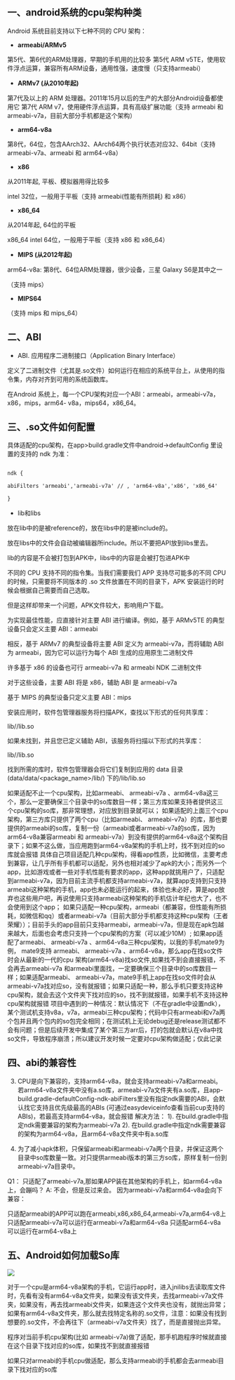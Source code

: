 

## 一、android系统的cpu架构种类


Android 系统目前支持以下七种不同的 CPU 架构：

* **armeabi/ARMv5**

第5代、第6代的ARM处理器，早期的手机用的比较多
第5代 ARM v5TE，使用软件浮点运算，兼容所有ARM设备，通用性强，速度慢（只支持armeabi）


* **ARMv7 (从2010年起)**

第7代及以上的 ARM 处理器。2011年15月以后的生产的大部分Android设备都使用它
第7代 ARM v7，使用硬件浮点运算，具有高级扩展功能（支持 armeabi 和 armeabi-v7a，目前大部分手机都是这个架构）

* **arm64-v8a** 

第8代，64位，包含AArch32、AArch64两个执行状态对应32、64bit（支持 armeabi-v7a、armeabi 和 arm64-v8a）


* **x86**

从2011年起, 平板、模拟器用得比较多

intel 32位，一般用于平板（支持 armeabi(性能有所损耗) 和 x86）

* **x86_64**

从2014年起, 64位的平板

x86_64 intel 64位，一般用于平板（支持 x86 和 x86_64）


* **MIPS (从2012年起)**

arm64-v8a: 第8代、64位ARM处理器，很少设备，三星 Galaxy S6是其中之一

（支持 mips）


* **MIPS64**

（支持 mips 和 mips_64）

## 二、ABI

* ABI. 应用程序二进制接口（Application Binary Interface）

定义了二进制文件（尤其是.so文件）如何运行在相应的系统平台上，从使用的指令集，内存对齐到可用的系统函数库。

在Android 系统上，每一个CPU架构对应一个ABI：armeabi，armeabi-v7a，x86，mips，arm64- v8a，mips64，x86_64。

## 三、.so文件如何配置

具体适配的cpu架构，在app>build.gradle文件中android->defaultConfig 里设置的支持的 ndk 为准：

```xml

ndk { 

abiFilters 'armeabi','armeabi-v7a' // , 'arm64-v8a','x86', 'x86_64' 

}

```

* lib和libs

放在lib中的是被reference的，放在libs中的是被include的。

放在libs中的文件会自动被编辑器所include。所以不要把API放到libs里去。

lib的内容是不会被打包到APK中，libs中的内容是会被打包进APK中


不同的 CPU 支持不同的指令集。当我们需要我们 APP 支持尽可能多的不同 CPU 的时候，只需要将不同版本的 .so 文件放置在不同的目录下，APK 安装运行的时候会根据自己需要而自己选取。


但是这样却带来一个问题，APK文件较大，影响用户下载。

为实现最佳性能，应直接针对主要 ABI 进行编译。例如，基于 ARMv5TE 的典型设备只会定义主要 ABI：armeabi

相反，基于 ARMv7 的典型设备将主要 ABI 定义为 armeabi-v7a，而将辅助 ABI 为 armeabi，因为它可以运行为每个 ABI 生成的应用原生二进制文件

许多基于 x86 的设备也可行 armeabi-v7a 和 armeabi NDK 二进制文件

对于这些设备，主要 ABI 将是 x86，辅助 ABI 是 armeabi-v7a

基于 MIPS 的典型设备只定义主要 ABI：mips

安装应用时，软件包管理器服务将扫描APK，查找以下形式的任何共享库：

lib/<primary-abi>/lib<name>.so

如果未找到，并且您已定义辅助 ABI，该服务将扫描以下形式的共享库：

lib/<secondary-abi>/lib<name>.so

找到所需的库时，软件包管理器会将它们复制到应用的 data 目录 (data/data/<package_name>/lib/) 下的/lib/lib<name>.so





如果适配不止一个cpu架构，比如armeabi、 armeabi-v7a 、arm64-v8a这三个，那么一定要确保三个目录中的so库数目一样；第三方库如果支持者提供这三个cpu架构的so库，那非常理想，对应放到目录就可以；
如果适配的上面三个cpu架构，第三方库只提供了两个cpu（比如armeabi、 armeabi-v7a）的库，那也要提供的armeabi的so库，复制一份（armeabi或者armeabi-v7a的so库，因为arm64-v8a兼容armeabi 和 armeabi-v7a）到没有提供的arm64-v8a这个架构目录下；如果不这么做，当应用跑到arm64-v8a架构的手机上时，找不到对应的so库就会报错
具体自己项目适配几种cpu架构，得看app性质，比如微信，主要考虑到兼容，让几乎所有手机都可以适配，另外也相对减少了apk的大小；而另外一个app，比如游戏或者一些对手机性能有要求的app，这种app就挑用户了，只适配到armeabi-v7a，因为目前主流手机都支持armeabi-v7a，就算app支持到只支持armeabi这种架构的手机，app也未必能运行的起来，体验也未必好，算是app放弃也这些用户吧，再说使用只支持armeabi这种架构的手机估计年纪也大了，也不会使用到这个app；
如果只适配一种cpu架构，armeabi（都兼容，但性能有所损耗，如微信和qq）或者armeabi-v7a（目前大部分手机都支持这种cpu架构（王者荣耀））；目前手头的app目前只支持armeabi，armeabi-v7a，但是现在apk包越来越大，后面也会考虑只支持一个cpu架构的方案（可以减少10M）;
如果app适配了armeabi、 armeabi-v7a 、arm64-v8a三种cpu架构，以我的手机mate9为例， mate9支持 armeabi、 armeabi-v7a 、arm64-v8a，那么app在找so文件时会从最新的一代的cpu 架构(arm64-v8a)找so文件,如果找不到会直接报错，不会再去armeabi-v7a 和armeabi里面找，一定要确保三个目录中的so库数目一样；如果适配armeabi、 armeabi-v7a，mate9手机上app在找so文件时会从armeabi-v7a找对应so，没有就报错；如果只适配一种，那么手机只要支持这种cpu架构，就会去这个文件夹下找对应的so，找不到就报错，如果手机不支持这种cpu架构就报错
项目中遇到的一种情况：默认情况下（不在gradle中设置ndk），某个测试机支持v8a，v7a，armeabi三种cpu架构；代码中只有armeabi和v7a两个包并且两个包内的so包完全相同；在测试机上无论debug还是release测试都不会有问题；但是后续开发中集成了某个第三方arr后，打的包就会默认在v8a中找so文件，导致程序崩溃；所以建议开发时候一定要对cpu架构做适配；仅此记录



## 四、abi的兼容性


3. CPU是向下兼容的，支持arm64-v8a，就会支持armeabi-v7a和armeabi。
若arm64-v8a文件夹中没有a.so库，armeabi-v7a文件夹有a.so库，且app-build.gradle-defaultConfig-ndk-abiFilters里没有指定ndk需要的ABI，会默认找它支持且优先级最高的ABIs
(可通过easydeviceinfo查看当前cup支持的ABIs)，若最高支持arm64-v8a，就会报错
解决方法：
1). 在build.gradle中指定ndk需要兼容的架构为armeabi-v7a
2). 在build.gradle中指定ndk需要兼容的架构为arm64-v8a，且arm64-v8a文件夹中有a.so库

4. 为了减小apk体积，只保留armeabi和armeabi-v7a两个目录，并保证这两个目录中so库数量一致。对只提供armeabi版本的第三方so库，原样复制一份到armeabi-v7a目录中。


Q1： 只适配了armeabi-v7a,那如果APP装在其他架构的手机上，如arm64-v8a上，会蹦吗？
A: 不会，但是反过来会。
因为armeabi-v7a和arm64-v8a会向下兼容：

只适配armeabi的APP可以跑在armeabi,x86,x86_64,armeabi-v7a,arm64-v8上
只适配armeabi-v7a可以运行在armeabi-v7a和arm64-v8a
只适配arm64-v8a 可以运行在arm64-v8a上



## 五、Android如何加载So库


![](./assets/find_so.png)

对于一个cpu是arm64-v8a架构的手机，它运行app时，进入jnilibs去读取库文件时，先看有没有arm64-v8a文件夹，如果没有该文件夹，去找armeabi-v7a文件夹，如果没有，再去找armeabi文件夹，如果连这个文件夹也没有，就抛出异常；
如果有arm64-v8a文件夹，那么就去找特定名称的.so文件，注意：如果没有找到想要的.so文件，不会再往下（armeabi-v7a文件夹）找了，而是直接抛出异常。


程序对当前手机cpu架构(比如 armeabi-v7a)做了适配，那手机跑程序时候就直接在这个目录下找对应的so库，如果找不到就直接报错

如果只对armeabi的手机cpu做适配，那么支持armeabi的手机都会去armeabi目录下找对应的so库



 
